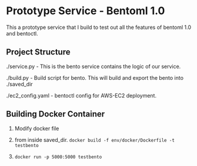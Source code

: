 # Prototype Service - Bentoml 1.0

This a prototype service that I build to test out all the features of bentoml
1.0 and bentoctl.


## Project Structure

./service.py - This is the bento service contains the logic of our service.

./build.py - Build script for bento. This will build and export the bento into
./saved_dir

./ec2_config.yaml - bentoctl config for AWS-EC2 deployment.


## Building Docker Container

1. Modify docker file

2. from inside saved_dir. `docker build -f env/docker/Dockerfile -t testbento`

3. `docker run -p 5000:5000 testbento`
